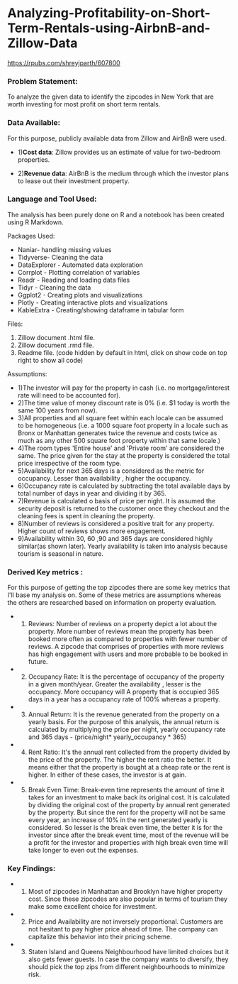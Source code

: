 # Analyzing-Profitability-on-Short-Term-Rentals-using-AirbnB-and-Zillow-Data

https://rpubs.com/shreyjparth/607800

### Problem Statement: 
To analyze the given data to identify the zipcodes in New York that are worth investing for most profit on short term rentals.


### Data Available:
For this purpose, publicly available data from Zillow and AirBnB were used.

* 1)**Cost data**: Zillow provides us an estimate of value for two-bedroom properties.

* 2)**Revenue data**: AirBnB is the medium through which the investor plans to lease out their investment property.


### Language and Tool Used:
The analysis has been purely done on R and a notebook has been created using R Markdown.


Packages Used:
* Naniar- handling missing values
* Tidyverse- Cleaning the data
* DataExplorer - Automated data exploration 
* Corrplot - Plotting correlation of variables
* Readr - Reading and loading data files
* Tidyr - Cleaning the data
* Ggplot2 - Creating plots and visualizations
* Plotly - Creating interactive plots and visualizations
* KableExtra - Creating/showing dataframe in tabular form


Files:
1)	Zillow document .html file.   
2)	Zillow document .rmd file.
3)	Readme file.
  (code hidden by default in html, click on show code on top right to show all code)


Assumptions:
* 1)The investor will pay for the property in cash (i.e. no mortgage/interest rate will need to be accounted for).
* 2)The time value of money discount rate is 0% (i.e. $1 today is worth the same 100 years from now).
* 3)All properties and all square feet within each locale can be assumed to be homogeneous (i.e. a 1000 square foot   property     in a locale such as Bronx or Manhattan generates twice the revenue and costs twice as much as any other   500 square foot     property within that same locale.)
* 4)The room types 'Entire house' and 'Private room' are considered the same. The price given for the stay at the    property     is considered the total price irrespective of the room type.
* 5)Availability for next 365 days is a considered as the metric for occupancy. Lesser than availability , higher the             occupancy.
* 6)Occupancy rate is calculated by subtracting the total available days by total number of days in year and         dividing     it by 365.
* 7)Revenue is calculated o basis of price per night. It is assumed the security deposit is returned to the  customer once         they checkout and the cleaning fees is spent in cleaning the property.
* 8)Number of reviews is considered a positive trait for any property. Higher count of reviews shows more engagement.
* 9)Availability within 30, 60 ,90 and 365 days are considered highly similar(as shown later). Yearly availability is taken       into analysis because tourism is seasonal in nature.


### Derived Key metrics :
For this purpose of getting the top zipcodes there are some key metrics that I'll base my analysis on. Some of these metrics are assumptions whereas the others are researched based on information on property evaluation.

* 1) Reviews: Number of reviews on a property depict a lot about the property. More number of reviews mean the property has been booked more often as compared to properties with fewer number of reviews. A zipcode that comprises of properties with more reviews has high engagement with users and more probable to be booked in future.

* 2) Occupancy Rate: It is the percentage of occupancy of the property in a given month/year. Greater the availability , lesser is the occupancy. More occupancy will A property that is occupied 365 days in a year has a occupancy rate of 100% whereas a property.

* 3) Annual Return: It is the revenue generated from the property on a yearly basis. For the purpose of this analysis, the annual return is calculated by multiplying the price per night, yearly occupancy rate and 365 days - (price/night* yearly_occupancy * 365)

* 4) Rent Ratio: It's the annual rent collected from the property divided by the price of the property. The higher the rent ratio the better. It means either that the property is bought at a cheap rate or the rent is higher. In either of these cases, the investor is at gain.

* 5) Break Even Time: Break-even time represents the amount of time it takes for an investment to make back its original cost. It is calculated by dividing the original cost of the property by annual rent generated by the property. But since the rent for the property will not be same every year, an increase of 10% in the rent generated yearly is considered. So lesser is the break even time, the better it is for the investor since after the break event time, most of the revenue will be a profit for the investor and properties with high break even time will take longer to even out the expenses.



### Key Findings:
* 1) Most of zipcodes in Manhattan and Brooklyn have higher property cost. Since these zipcodes are also popular in terms of tourism they make some excellent choice for investment.

* 2) Price and Availability are not inversely proportional. Customers are not hesitant to pay higher price ahead of time. The company can capitalize this behavior into their pricing scheme.

* 3) Staten Island and Queens Neighbourhood have limited choices but it also gets fewer guests. In case the company wants to diversify, they should pick the top zips from different neighbourhoods to minimize risk.
